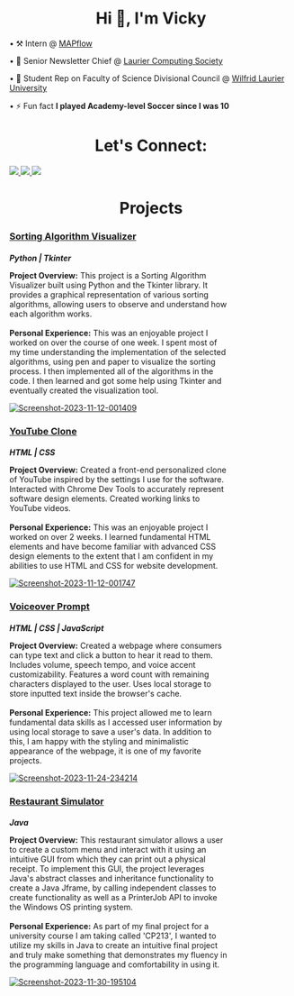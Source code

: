 <!DOCTYPE html>
<html lang="en">
<head>
     <meta charset="UTF-8">
     <meta name="viewport" content="width=device-width, initial-scale=1.0">
</head>
<body>    
  <h1 text-align="center", align="center">Hi 👋, I'm Vicky</h1>
  <p>• ⚒️ Intern @ <a href = "https://www.mapflow.ca/">MAPflow</a> 
  <p>• 📰 Senior Newsletter Chief @ <a href = "https://lauriercs.ca/">Laurier Computing Society</a> 
  <p>• 🔭 Student Rep on Faculty of Science Divisional Council @ <a href = "https://www.wlu.ca/about/governance/senate/divisional-councils.html">Wilfrid Laurier University</a>
  <p>• ⚡ Fun fact <strong> I played Academy-level Soccer since I was 10 </strong> 
  
  
  <h1 style = "text-align: center;">Let's Connect:</h1>
  <div>
    <a href = "https://www.linkedin.com/in/vicky-sekhon-515560203/">
      <img src = "https://raw.githubusercontent.com/gauravghongde/social-icons/master/SVG/Color/LinkedIN.svg">
    </a>
    <a href = "https://discord.com/">
      <img src = "https://raw.githubusercontent.com/gauravghongde/social-icons/master/SVG/Color/Discord.svg">
    </a>
    <a href = "mailto:sekh4498@mylaurier.ca">
      <img src = "https://raw.githubusercontent.com/gauravghongde/social-icons/master/SVG/Color/Outlook.svg">
    </a>
  </div>
  
  
  <h1 style = "text-align: center;">Projects</h1>
  <h3><a href = "https://github.com/VickySekhon/SortingAlgorithmVisualizer">Sorting Algorithm Visualizer</a></h3>
  <h5 style = "margin-bottom: 0px;">Python | Tkinter</h5>
  <div>
    <p style = "width: 390px; display: inline-block; vertical-align: middle;"><strong>Project Overview:</strong>
     This project is a Sorting Algorithm Visualizer built using Python and the Tkinter library. It provides a graphical representation of various sorting algorithms, allowing users to observe and understand how each algorithm works.
      <br>
      <br>
      <strong>Personal Experience:</strong>
      This was an enjoyable project I worked on over the course of one week. I spent most of my time understanding the implementation of the selected algorithms, using pen and paper to visualize the sorting process. I then implemented all of the algorithms in the code. I then learned and got some help using Tkinter and eventually created the visualization tool.
    </p>
   <a href="https://ibb.co/WnfZYS8"><img src="https://i.ibb.co/wy4VxDG/Screenshot-2023-11-12-001409.png" alt="Screenshot-2023-11-12-001409" border="0"></a>
  </div>
  <be>
  
  <h3><a href = "https://vickysekhon.github.io/YouTubeClone/">YouTube Clone</a></h3>
  <h5 style = "margin-bottom: 0px;">HTML | CSS</h5>
  <div>
    <p style = "width: 390px; display: inline-block; vertical-align: middle;"><strong>Project Overview:</strong>
      Created a front-end personalized clone of YouTube inspired by the settings I use for the software. Interacted with Chrome Dev Tools to accurately represent software design elements. Created working links to YouTube videos. 
      <br>
      <br>
      <strong>Personal Experience:</strong>
      This was an enjoyable project I worked on over 2 weeks. I learned fundamental HTML elements and have become familiar with advanced CSS design elements to the extent that I am confident in my abilities to use HTML and CSS for website development.
    </p>
   <a href="https://ibb.co/TbdZGdB"><img src="https://i.ibb.co/cCVP9Vc/Screenshot-2023-11-12-001747.png" alt="Screenshot-2023-11-12-001747" border="0"></a>
  </div>
  <be>

  <h3><a href = "https://vickysekhon.github.io/VoiceoverPrompt/">Voiceover Prompt</a></h3>
  <h5 style = "margin-bottom: 0px;">HTML | CSS | JavaScript</h5>
  <div>
    <p style = "width: 390px; display: inline-block; vertical-align: middle;"><strong>Project Overview:</strong>
Created a webpage where consumers can type text and click a button to hear it read to them. Includes volume, speech tempo, and voice accent customizability. Features a word count with remaining characters displayed to the user. Uses local storage to store inputted text inside the browser's cache.  
      <br>
      <br>
      <strong>Personal Experience:</strong>
This project allowed me to learn fundamental data skills as I accessed user information by using local storage to save a user's data. In addition to this, I am happy with the styling and minimalistic appearance of the webpage, it is one of my favorite projects.
    </p>
     <a href="https://ibb.co/kDvQ16T"><img src="https://i.ibb.co/rpN4sfh/Screenshot-2023-11-24-234214.png" alt="Screenshot-2023-11-24-234214" border="0"></a>
  </div>
  
  <h3><a href = "https://github.com/VickySekhon/Restaurant-Simulator">Restaurant Simulator</a></h3>
  <h5 style = "margin-bottom: 0px;">Java</h5>
  <div>
    <p style = "width: 390px; display: inline-block; vertical-align: middle;"><strong>Project Overview:</strong>
      This restaurant simulator allows a user to create a custom menu and interact with it using an intuitive GUI from which they can print out a physical receipt. To implement this GUI, the project leverages Java's abstract classes and inheritance functionality to create a Java Jframe, by calling independent classes to create functionality as well as a PrinterJob API to invoke the Windows OS printing system.
      <br>
      <br>
      <strong>Personal Experience:</strong>
      As part of my final project for a university course I am taking called 'CP213', I wanted to utilize my skills in Java to create an intuitive final project and truly make something that demonstrates my fluency in the programming language and comfortability in using it.
    </p>
     <a href="https://imgbb.com/"><img src="https://i.ibb.co/xhFT860/Screenshot-2023-11-30-195104.png" alt="Screenshot-2023-11-30-195104" border="0"></a>
  </div>
  <be>
  </div>
</html>


<!--
**VickySekhon/VickySekhon** is a ✨ _special_ ✨ repository because its `README.md` (this file) appears on your GitHub profile.

Here are some ideas to get you started:

- 🔭 I’m currently working on ...
- 🌱 I’m currently learning ...
- 👯 I’m looking to collaborate on ...
- 🤔 I’m looking for help with ...
- 💬 Ask me about ...
- 📫 How to reach me: ...
- 😄 Pronouns: ...
- ⚡ Fun fact: ...
-->
